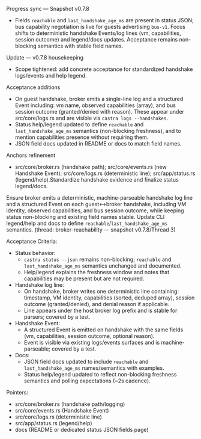 Progress sync — Snapshot v0.7.8

- Fields `reachable` and `last_handshake_age_ms` are present in status JSON; bus capability negotiation is live for guests advertising `bus-v1`. Focus shifts to deterministic handshake Events/log lines (vm, capabilities, session outcome) and legend/docs updates. Acceptance remains non-blocking semantics with stable field names.

Update — v0.7.8 housekeeping

- Scope tightened: add concrete acceptance for standardized handshake logs/events and help legend.

Acceptance additions
- On guest handshake, broker emits a single-line log and a structured Event including: vm name, observed capabilities (array), and bus session outcome (granted/denied with reason). These appear under src/core/logs.rs and are visible via `castra logs --handshakes`.
- Status help/legend updated to define `reachable` and `last_handshake_age_ms` semantics (non-blocking freshness), and to mention capabilities presence without requiring them.
- JSON field docs updated in README or docs to match field names.

Anchors refinement
- src/core/broker.rs (handshake path); src/core/events.rs (new Handshake Event); src/core/logs.rs (deterministic line); src/app/status.rs (legend/help).Standardize handshake evidence and finalize status legend/docs.

Ensure broker emits a deterministic, machine-parseable handshake log line and a structured Event on each guest↔broker handshake, including VM identity, observed capabilities, and bus session outcome, while keeping status non-blocking and existing field names stable. Update CLI legend/help and docs to define `reachable`/`last_handshake_age_ms` semantics. (thread: broker-reachability — snapshot v0.7.8/Thread 3)

Acceptance Criteria:
- Status behavior:
  - `castra status --json` remains non-blocking; `reachable` and `last_handshake_age_ms` semantics unchanged and documented.
  - Help/legend explains the freshness window and notes that capabilities may be present but are not required.
- Handshake log line:
  - On handshake, broker writes one deterministic line containing: timestamp, VM identity, capabilities (sorted, deduped array), session outcome (granted/denied), and denial reason if applicable.
  - Line appears under the host broker log prefix and is stable for parsers; covered by a test.
- Handshake Event:
  - A structured Event is emitted on handshake with the same fields (vm, capabilities, session outcome, optional reason).
  - Event is visible via existing logs/events surfaces and is machine-parseable; covered by a test.
- Docs:
  - JSON field docs updated to include `reachable` and `last_handshake_age_ms` names/semantics with examples.
  - Status help/legend updated to reflect non-blocking freshness semantics and polling expectations (~2s cadence).

Pointers:
- src/core/broker.rs (handshake path/logging)
- src/core/events.rs (Handshake Event)
- src/core/logs.rs (deterministic line)
- src/app/status.rs (legend/help)
- docs (README or dedicated status JSON fields page)